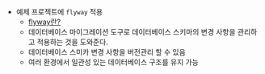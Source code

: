 - 예제 프로젝트에 ```flyway``` 적용
  -  [flyway란?](https://flywaydb.org/documentation/getstarted/how)
    -  데이터베이스 마이그레이션 도구로 데이터베이스 스키마의 변경 사항을 관리하고 적용하는 것을 도와준다.
    -  데이터베이스 스미카 변경 사항을 버전관리 할 수 있음
    -  여러 환경에서 일관성 있는 데이터베이스 구조를 유지 가능

  
